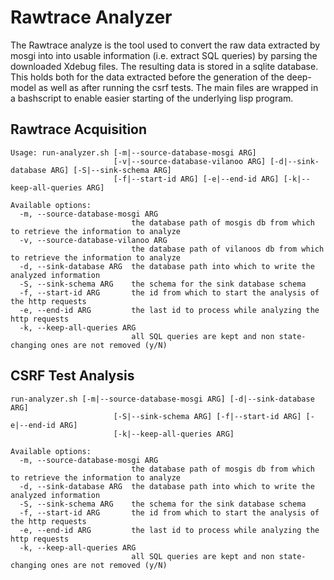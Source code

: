 # Rawtrace Analyzer

The Rawtrace analyze is the tool used to convert the raw data extracted by mosgi into into usable information (i.e. extract SQL queries) by parsing the downloaded
Xdebug files. The resulting data is stored in a sqlite database. This holds both for the data extracted before the generation of the deep-model as well as
after running the csrf tests. The main files are wrapped in a bashscript to enable easier starting of the underlying lisp program.

## Rawtrace Acquisition


```
Usage: run-analyzer.sh [-m|--source-database-mosgi ARG]
                       [-v|--source-database-vilanoo ARG] [-d|--sink-database ARG] [-S|--sink-schema ARG]
                       [-f|--start-id ARG] [-e|--end-id ARG] [-k|--keep-all-queries ARG]

Available options:
  -m, --source-database-mosgi ARG
                           the database path of mosgis db from which to retrieve the information to analyze
  -v, --source-database-vilanoo ARG
                           the database path of vilanoos db from which to retrieve the information to analyze
  -d, --sink-database ARG  the database path into which to write the analyzed information
  -S, --sink-schema ARG    the schema for the sink database schema
  -f, --start-id ARG       the id from which to start the analysis of the http requests
  -e, --end-id ARG         the last id to process while analyzing the http requests
  -k, --keep-all-queries ARG
                           all SQL queries are kept and non state-changing ones are not removed (y/N)
```


## CSRF Test Analysis


```
run-analyzer.sh [-m|--source-database-mosgi ARG] [-d|--sink-database ARG]
                       [-S|--sink-schema ARG] [-f|--start-id ARG] [-e|--end-id ARG]
                       [-k|--keep-all-queries ARG]

Available options:
  -m, --source-database-mosgi ARG
                           the database path of mosgis db from which to retrieve the information to analyze
  -d, --sink-database ARG  the database path into which to write the analyzed information
  -S, --sink-schema ARG    the schema for the sink database schema
  -f, --start-id ARG       the id from which to start the analysis of the http requests
  -e, --end-id ARG         the last id to process while analyzing the http requests
  -k, --keep-all-queries ARG
                           all SQL queries are kept and non state-changing ones are not removed (y/N)
```
